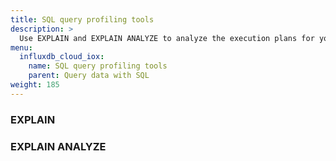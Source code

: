 ```yaml
---
title: SQL query profiling tools
description: >
  Use EXPLAIN and EXPLAIN ANALYZE to analyze the execution plans for your queries.
menu:
  influxdb_cloud_iox:
    name: SQL query profiling tools
    parent: Query data with SQL
weight: 185
---
```


### EXPLAIN

### EXPLAIN ANALYZE


